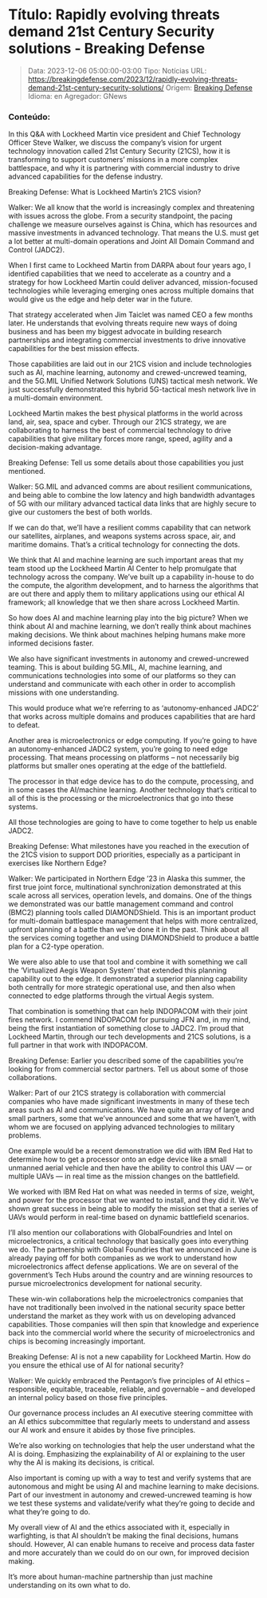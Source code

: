 # Título: Rapidly evolving threats demand 21st Century Security solutions - Breaking Defense

>Data: 2023-12-06 05:00:00-03:00
>Tipo: Notícias
>URL: https://breakingdefense.com/2023/12/rapidly-evolving-threats-demand-21st-century-security-solutions/
>Origem: [Breaking Defense](https://breakingdefense.com)
>Idioma: en
>Agregador: GNews

### Conteúdo:

In this Q&A with Lockheed Martin vice president and Chief Technology Officer Steve Walker, we discuss the company’s vision for urgent technology innovation called 21st Century Security (21CS), how it is transforming to support customers’ missions in a more complex battlespace, and why it is partnering with commercial industry to drive advanced capabilities for the defense industry.

Breaking Defense: What is Lockheed Martin’s 21CS vision?

Walker: We all know that the world is increasingly complex and threatening with issues across the globe. From a security standpoint, the pacing challenge we measure ourselves against is China, which has resources and massive investments in advanced technology. That means the U.S. must get a lot better at multi-domain operations and Joint All Domain Command and Control (JADC2).

When I first came to Lockheed Martin from DARPA about four years ago, I identified capabilities that we need to accelerate as a country and a strategy for how Lockheed Martin could deliver advanced, mission-focused technologies while leveraging emerging ones across multiple domains that would give us the edge and help deter war in the future.

That strategy accelerated when Jim Taiclet was named CEO a few months later. He understands that evolving threats require new ways of doing business and has been my biggest advocate in building research partnerships and integrating commercial investments to drive innovative capabilities for the best mission effects.

Those capabilities are laid out in our 21CS vision and include technologies such as AI, machine learning, autonomy and crewed-uncrewed teaming, and the 5G.MIL Unified Network Solutions (UNS) tactical mesh network. We just successfully demonstrated this hybrid 5G-tactical mesh network live in a multi-domain environment.

Lockheed Martin makes the best physical platforms in the world across land, air, sea, space and cyber. Through our 21CS strategy, we are collaborating to harness the best of commercial technology to drive capabilities that give military forces more range, speed, agility and a decision-making advantage.

Breaking Defense: Tell us some details about those capabilities you just mentioned.

Walker: 5G.MIL and advanced comms are about resilient communications, and being able to combine the low latency and high bandwidth advantages of 5G with our military advanced tactical data links that are highly secure to give our customers the best of both worlds.

If we can do that, we’ll have a resilient comms capability that can network our satellites, airplanes, and weapons systems across space, air, and maritime domains. That’s a critical technology for connecting the dots.

We think that AI and machine learning are such important areas that my team stood up the Lockheed Martin AI Center to help promulgate that technology across the company. We’ve built up a capability in-house to do the compute, the algorithm development, and to harness the algorithms that are out there and apply them to military applications using our ethical AI framework; all knowledge that we then share across Lockheed Martin.

So how does AI and machine learning play into the big picture? When we think about AI and machine learning, we don’t really think about machines making decisions. We think about machines helping humans make more informed decisions faster.

We also have significant investments in autonomy and crewed-uncrewed teaming. This is about building 5G.MIL, AI, machine learning, and communications technologies into some of our platforms so they can understand and communicate with each other in order to accomplish missions with one understanding.

This would produce what we’re referring to as ‘autonomy-enhanced JADC2’ that works across multiple domains and produces capabilities that are hard to defeat.

Another area is microelectronics or edge computing. If you’re going to have an autonomy-enhanced JADC2 system, you’re going to need edge processing. That means processing on platforms – not necessarily big platforms but smaller ones operating at the edge of the battlefield.

The processor in that edge device has to do the compute, processing, and in some cases the AI/machine learning. Another technology that’s critical to all of this is the processing or the microelectronics that go into these systems.

All those technologies are going to have to come together to help us enable JADC2.

Breaking Defense: What milestones have you reached in the execution of the 21CS vision to support DOD priorities, especially as a participant in exercises like Northern Edge?

Walker: We participated in Northern Edge ’23 in Alaska this summer, the first true joint force, multinational synchronization demonstrated at this scale across all services, operation levels, and domains. One of the things we demonstrated was our battle management command and control (BMC2) planning tools called DIAMONDShield. This is an important product for multi-domain battlespace management that helps with more centralized, upfront planning of a battle than we’ve done it in the past. Think about all the services coming together and using DIAMONDShield to produce a battle plan for a C2-type operation.

We were also able to use that tool and combine it with something we call the ‘Virtualized Aegis Weapon System’ that extended this planning capability out to the edge. It demonstrated a superior planning capability both centrally for more strategic operational use, and then also when connected to edge platforms through the virtual Aegis system.

That combination is something that can help INDOPACOM with their joint fires network. I commend INDOPACOM for pursuing JFN and, in my mind, being the first instantiation of something close to JADC2. I’m proud that Lockheed Martin, through our tech developments and 21CS solutions, is a full partner in that work with INDOPACOM.

Breaking Defense: Earlier you described some of the capabilities you’re looking for from commercial sector partners. Tell us about some of those collaborations.

Walker: Part of our 21CS strategy is collaboration with commercial companies who have made significant investments in many of these tech areas such as AI and communications. We have quite an array of large and small partners, some that we’ve announced and some that we haven’t, with whom we are focused on applying advanced technologies to military problems.

One example would be a recent demonstration we did with IBM Red Hat to determine how to get a processor onto an edge device like a small unmanned aerial vehicle and then have the ability to control this UAV — or multiple UAVs — in real time as the mission changes on the battlefield.

We worked with IBM Red Hat on what was needed in terms of size, weight, and power for the processor that we wanted to install, and they did it. We’ve shown great success in being able to modify the mission set that a series of UAVs would perform in real-time based on dynamic battlefield scenarios.

I’ll also mention our collaborations with GlobalFoundries and Intel on microelectronics, a critical technology that basically goes into everything we do. The partnership with Global Foundries that we announced in June is already paying off for both companies as we work to understand how microelectronics affect defense applications. We are on several of the government’s Tech Hubs around the country and are winning resources to pursue microelectronics development for national security.

These win-win collaborations help the microelectronics companies that have not traditionally been involved in the national security space better understand the market as they work with us on developing advanced capabilities. Those companies will then spin that knowledge and experience back into the commercial world where the security of microelectronics and chips is becoming increasingly important.

Breaking Defense: AI is not a new capability for Lockheed Martin. How do you ensure the ethical use of AI for national security?

Walker: We quickly embraced the Pentagon’s five principles of AI ethics – responsible, equitable, traceable, reliable, and governable – and developed an internal policy based on those five principles.

Our governance process includes an AI executive steering committee with an AI ethics subcommittee that regularly meets to understand and assess our AI work and ensure it abides by those five principles.

We’re also working on technologies that help the user understand what the AI is doing. Emphasizing the explainability of AI or explaining to the user why the AI is making its decisions, is critical.

Also important is coming up with a way to test and verify systems that are autonomous and might be using AI and machine learning to make decisions. Part of our investment in autonomy and crewed-uncrewed teaming is how we test these systems and validate/verify what they’re going to decide and what they’re going to do.

My overall view of AI and the ethics associated with it, especially in warfighting, is that AI shouldn’t be making the final decisions, humans should. However, AI can enable humans to receive and process data faster and more accurately than we could do on our own, for improved decision making.

It’s more about human-machine partnership than just machine understanding on its own what to do.
